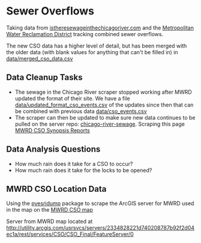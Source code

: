 # Sewer Overflows

Taking data from [istheresewageinthechicagoriver.com](http://istheresewageinthechicagoriver.com)
and the [Metropolitan Water Reclamation District](https://www.mwrd.org/irj/portal/anonymous/Home)
tracking combined sewer overflows.

The new CSO data has a higher level of detail, but has been merged with the older data (with blank values
for anything that can't be filled in) in [data/merged_cso_data.csv](data/merged_cso_data.csv)

## Data Cleanup Tasks

* The sewage in the Chicago River scraper stopped working after MWRD updated the
format of their site. We have a file [data/updated_format_cso_events.csv](data/updated_format_csv_events.csv)
of the updates since then that can be combined with previous data [data/cso_events.csv](data/cso_events.csv)
* The scraper can then be updated to make sure new data continues to be pulled on
the server repo: [chicago-river-sewage](https://github.com/open-city/chicago-river-sewage).
Scraping this page [MWRD CSO Synopsis Reports](http://www.mwrd.org/irj/portal/anonymous?NavigationTarget=navurl://1e604003f120f99abce577a4a1dd6bb5)

## Data Analysis Questions

* How much rain does it take for a CSO to occur?
* How much rain does it take for the locks to be opened?

## MWRD CSO Location Data

Using the [pyesridump](https://github.com/openaddresses/pyesridump) package to scrape
the ArcGIS server for MWRD used in the map on the [MWRD CSO map](https://www.mwrd.org/irj/portal/anonymous?NavigationTarget=navurl://eec9b2f677d42e0dea742ba5e2b45713)

Server from MWRD map located at http://utility.arcgis.com/usrsvcs/servers/2334828221d740208787b92f2d04ec1a/rest/services/CSO/CSO_Final/FeatureServer/0
